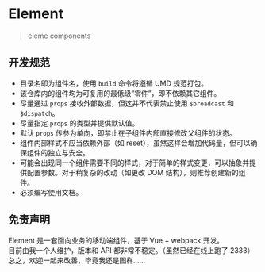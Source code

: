 # Element

> eleme components

## 开发规范

- 目录名即为组件名，使用 `build` 命令将遵循 UMD 规范打包。
- 该仓库内的组件均为可复用的最低级“零件”，即不依赖其它组件。
- 尽量通过 `props` 接收外部数据，但这并不代表禁止使用 `$broadcast` 和 `$dispatch`。
- 尽量指定 `props` 的类型并提供默认值。
- 默认 `props` 传参为单向，即禁止在子组件内部直接修改父组件的状态。
- 组件内部样式不应当依赖外部（如 reset），虽然这样会增加代码量，但可以确保组件的独立与安全。
- 可能会出现同一个组件需要不同的样式，对于简单的样式变更，可以抽象并提供配置参数。对于稍复杂的改动（如更改 DOM 结构），则推荐创建新的组件。
- 必须编写使用文档。

## 免责声明

Element 是一套面向业务的移动端组件，基于 Vue + webpack 开发。  
目前由我一个人维护，版本和 API 都非常不稳定。（虽然已经在线上跑了 2333）  
总之，欢迎一起来改善，毕竟我还是图样……

